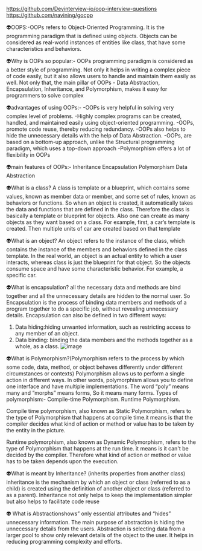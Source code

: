 https://github.com/Devinterview-io/oop-interview-questions
https://github.com/navining/gocpp


👽OOPS:-OOPs refers to Object-Oriented Programming. It is the programming paradigm that is defined using objects. Objects can be considered as real-world instances of entities like class, that have some characteristics and behaviors.

👽Why is OOPs so popular:-
OOPs programming paradigm is considered as a better style of programming. Not only it helps in writing a complex piece of code easily, but it also allows users to handle and maintain them easily as well. Not only that, the main pillar of OOPs - Data Abstraction, Encapsulation, Inheritance, and Polymorphism, makes it easy for programmers to solve complex 

👽advantages of using OOPs:-
          -OOPs is very helpful in solving very complex level of problems.
          -Highly complex programs can be created, handled, and maintained easily using object-oriented programming.
          -OOPs, promote code reuse, thereby reducing redundancy.
          -OOPs also helps to hide the unnecessary details with the help of Data Abstraction.
          -OOPs, are based on a bottom-up approach, unlike the Structural programming paradigm, which uses a top-down approach
          -Polymorphism offers a lot of flexibility in OOPs
          
👽main features of OOPs:- 
        Inheritance
        Encapsulation
        Polymorphism
        Data Abstraction
        
👽What is a class?
A class is template or a blueprint, which contains some values, known as member data or member, and some set of rules, known as behaviors or functions. So when an object is created, it automatically takes the data and functions that are defined in the class.
Therefore the class is basically a template or blueprint for objects. Also one can create as many objects as they want based on a class.
For example, first, a car’s template is created. Then multiple units of car are created based on that template

👽What is an object?
An object refers to the instance of the class, which contains the instance of the members and behaviors defined in the class template. In the real world, an object is an actual entity to which a user interacts, whereas class is just the blueprint for that object. So the objects consume space and have some characteristic behavior.
For example, a specific car.

👽What is encapsulation?
all the necessary data and methods are bind together and all the unnecessary details are hidden to the normal user. So Encapsulation is the process of binding data members and methods of a program together to do a specific job, without revealing unnecessary details.
Encapsulation can also be defined in two different ways:
1) Data hiding:hiding unwanted information, such as restricting access to any member of an object.
2) Data binding: binding the data members and the methods together as a whole, as a class.
![image](https://user-images.githubusercontent.com/92531202/165110192-c03dd069-fe74-4b5a-875f-ebb6c0ef6382.png)

👽What is Polymorphism?(Polymorphism refers to the process by which some code, data, method, or object behaves differently under different circumstances or contexts)
Polymorphism allows us to perform a single action in different ways. In other words, polymorphism allows you to define one interface and have multiple implementations. The word “poly” means many and “morphs” means forms, So it means many forms.
Types of polymorphism:-
         Compile-time Polymorphism.
         Runtime Polymorphism.

Compile time polymorphism, also known as Static Polymorphism, refers to the type of Polymorphism that happens at compile time.it means is that the compiler decides what kind of action or method or value has to be taken by the entity in the picture.

Runtime polymorphism, also known as Dynamic Polymorphism, refers to the type of Polymorphism that happens at the run time. it means is it can't be decided by the compiler. Therefore what kind of action or method or value has to be taken depends upon the execution.
 
👽What is meant by Inheritance? (inherits properties from another class)
inheritance is the mechanism by which an object or class (referred to as a child) is created using the definition of another object or class (referred to as a parent). Inheritance not only helps to keep the implementation simpler but also helps to facilitate code reuse

👽 What is Abstractionshows” only essential attributes and “hides” unnecessary information. The main purpose of abstraction is hiding the unnecessary details from the users. Abstraction is selecting data from a larger pool to show only relevant details of the object to the user. It helps in reducing programming complexity and efforts.




